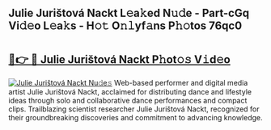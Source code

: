 ## Julie Jurištová Nackt L𝚎a𝚔ed N𝚞𝚍e - Part-cGq Vi𝚍𝚎o L𝚎a𝚔s - H𝚘𝚝 O𝚗𝚕yf𝚊ns P𝚑𝚘tos 76qc0

# <h2><a href="http://kf8bal.oniu.top/?m=Julie+Juri%c5%a1tov%c3%a1+Nackt">🔗👉 🔴 Julie Jurištová Nackt P𝚑ot𝚘𝚜 V𝚒d𝚎o</a></h2>

[![Julie Jurištová Nackt Nu𝚍e𝚜](https://i.imgur.com/0qMVB7G.gif)](http://kf8bal.oniu.top/?m=Julie+Juri%c5%a1tov%c3%a1+Nackt)
Web-based performer and digital media artist Julie Jurištová Nackt, acclaimed for distributing dance and lifestyle ideas through solo and collaborative dance performances and compact clips. Trailblazing scientist researcher Julie Jurištová Nackt, recognized for their groundbreaking discoveries and commitment to advancing knowledge.  
